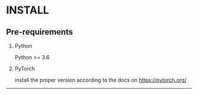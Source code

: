 # INSTALL

## Pre-requirements

1. Python

   Python >= 3.6

1. PyTorch

   install the proper version according to the docs on <https://pytorch.org/>

------
[PyTorch]: https://pytorch.org/
